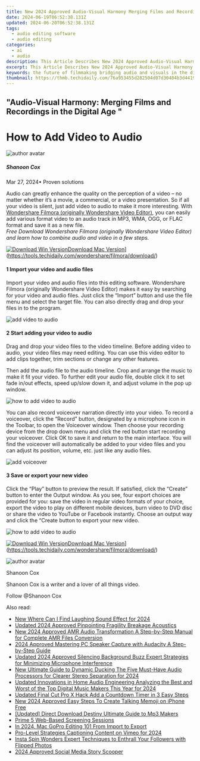 ```yaml
---
title: New 2024 Approved Audio-Visual Harmony Merging Films and Recordings in the Digital Age
date: 2024-06-19T06:52:38.131Z
updated: 2024-06-20T06:52:38.131Z
tags: 
  - audio editing software
  - audio editing
categories: 
  - ai
  - audio
description: This Article Describes New 2024 Approved Audio-Visual Harmony Merging Films and Recordings in the Digital Age
excerpt: This Article Describes New 2024 Approved Audio-Visual Harmony Merging Films and Recordings in the Digital Age
keywords: the future of filmmaking bridging audio and visuals in the digital age,the 2024 rankings innovative apps for real time voice disguise and modification,the visual harmony of audio editing suite comparing features merits flaws and alternative tools 2024 edition,harmonizing technology the digital approach to altering audio properties including speed and pitch,discovering the premier audio capture and editing apps for android devices,audio visual harmony merging films and recordings in the digital age,audio harmony in editing perfecting the dance between music and visuals in final cut pro x
thumbnail: https://thmb.techidaily.com/76a953455d282504d07d30484b3d441976cd7c068fdbe75a38577d96433ea41b.jpg
---
```


## "Audio-Visual Harmony: Merging Films and Recordings in the Digital Age "

# How to Add Video to Audio

![author avatar](https://images.wondershare.com/filmora/article-images/shannon-cox.jpg)

##### Shanoon Cox

 Mar 27, 2024• Proven solutions

 Audio can greatly enhance the quality on the perception of a video – no matter whether it’s a movie, a commercial, or a video presentation. So if all your video is silent, just add video to audio to make it more interesting. With [Wondershare Filmora (originally Wondershare Video Editor)](https://tools.techidaily.com/wondershare/filmora/download/), you can easily add various format video to an audio track in MP3, WMA, OGG, or FLAC format and save it as a new file.  
_Free Download Wondershare Filmora (originally Wondershare Video Editor) and learn how to combine audio and video in a few steps._

[![Download Win Version](https://images.wondershare.com/filmora/guide/download-btn-win.jpg)](https://tools.techidaily.com/wondershare/filmora/download/)[Download Mac Version](https://images.wondershare.com/filmora/guide/download-btn-mac.jpg)](https://tools.techidaily.com/wondershare/filmora/download/)

#### 1 Import your video and audio files

 Import your video and audio files into this editing software. Wondershare Filmora (originally Wondershare Video Editor) makes it easy by searching for your video and audio files. Just click the “Import” button and use the file menu and select the target file. You can also directly drag and drop your files in to the program.

![add video to audio](https://images.wondershare.com/images/multimedia/video-editor/video-editor-main-interface.jpg)

#### 2 Start adding your video to audio

 Drag and drop your video files to the video timeline. Before adding video to audio, your video files may need editing. You can use this video editor to add clips together, trim sections or change any other features.

 Then add the audio file to the audio timeline. Crop and arrange the music to make it fit your video. To further edit your audio file, double click it to set fade in/out effects, speed up/slow down it, and adjust volume in the pop up window.

![how to add video to audio](https://images.wondershare.com/images/multimedia/video-editor/video-editor-time-line.jpg)

 You can also record voiceover narration directly into your video. To record a voiceover, click the “Record” button, designated by a microphone icon in the Toolbar, to open the Voiceover window. Then choose your recording device from the drop down menu and click the red button start recording your voiceover. Click OK to save it and return to the main interface. You will find the voiceover will automatically be added to your video files and you can adjust its position, volume, etc. just like any audio files.

![add voiceover](https://images.wondershare.com/topic/video-editing/add-voiceover.jpg)

#### 3 Save or export your new video

 Click the “Play” button to preview the result. If satisfied, click the “Create” button to enter the Output window. As you see, four export choices are provided for you: save the video in regular video formats of your choice, export the video to play on different mobile devices, burn video to DVD disc or share the video to YouTube or Facebook instantly. Choose an output way and click the “Create button to export your new video.

![how to add video to audio](https://images.wondershare.com/images/multimedia/video-editor/video-editor-output.jpg)

[![Download Win Version](https://images.wondershare.com/filmora/guide/download-btn-win.jpg)](https://tools.techidaily.com/wondershare/filmora/download/)[Download Mac Version](https://images.wondershare.com/filmora/guide/download-btn-mac.jpg)](https://tools.techidaily.com/wondershare/filmora/download/)

![author avatar](https://images.wondershare.com/filmora/article-images/shannon-cox.jpg)

Shanoon Cox

Shanoon Cox is a writer and a lover of all things video.

Follow @Shanoon Cox

<span class="atpl-alsoreadstyle">Also read:</span>
<div><ul>
<li><a href="https://sound-tweaking.techidaily.com/new-where-can-i-find-laughing-sound-effect-for-2024/"><u>New Where Can I Find Laughing Sound Effect for 2024</u></a></li>
<li><a href="https://sound-tweaking.techidaily.com/updated-2024-approved-pinpointing-fragility-breakage-acoustics/"><u>Updated 2024 Approved Pinpointing Fragility Breakage Acoustics</u></a></li>
<li><a href="https://sound-tweaking.techidaily.com/new-2024-approved-amr-audio-transformation-a-step-by-step-manual-for-complete-amr-files-conversion/"><u>New 2024 Approved AMR Audio Transformation A Step-by-Step Manual for Complete AMR Files Conversion</u></a></li>
<li><a href="https://sound-tweaking.techidaily.com/2024-approved-mastering-pc-speaker-capture-with-audacity-a-step-by-step-guide/"><u>2024 Approved Mastering PC Speaker Capture with Audacity A Step-by-Step Guide</u></a></li>
<li><a href="https://sound-tweaking.techidaily.com/updated-2024-approved-silencing-background-buzz-expert-strategies-for-minimizing-microphone-interference/"><u>Updated 2024 Approved Silencing Background Buzz Expert Strategies for Minimizing Microphone Interference</u></a></li>
<li><a href="https://sound-tweaking.techidaily.com/new-ultimate-guide-to-dynamic-ducking-the-five-must-have-audio-processors-for-clearer-stereo-separation-for-2024/"><u>New Ultimate Guide to Dynamic Ducking The Five Must-Have Audio Processors for Clearer Stereo Separation for 2024</u></a></li>
<li><a href="https://sound-tweaking.techidaily.com/updated-innovations-in-home-audio-engineering-analyzing-the-best-and-worst-of-the-top-digital-music-makers-this-year-for-2024/"><u>Updated Innovations in Home Audio Engineering Analyzing the Best and Worst of the Top Digital Music Makers This Year for 2024</u></a></li>
<li><a href="https://ai-vdieo-software.techidaily.com/updated-final-cut-pro-x-hack-add-a-countdown-timer-in-3-easy-steps/"><u>Updated Final Cut Pro X Hack Add a Countdown Timer in 3 Easy Steps</u></a></li>
<li><a href="https://ai-topics.techidaily.com/new-2024-approved-easy-steps-to-create-talking-memoji-on-iphone-free/"><u>New 2024 Approved Easy Steps To Create Talking Memoji on iPhone Free</u></a></li>
<li><a href="https://youtube-videos.techidaily.com/updated-direct-download-destiny-ultimate-guide-to-mp3-makers/"><u>[Updated] Direct Download Destiny  Ultimate Guide to Mp3 Makers</u></a></li>
<li><a href="https://visual-screen-recording.techidaily.com/prime-5-web-based-screening-sessions/"><u>Prime 5 Web-Based Screening Sessions</u></a></li>
<li><a href="https://ai-video-apps.techidaily.com/in-2024-mac-gopro-editing-101-from-import-to-export/"><u>In 2024, Mac GoPro Editing 101 From Import to Export</u></a></li>
<li><a href="https://vimeo-videos.techidaily.com/pro-level-strategies-captioning-content-on-vimeo-for-2024/"><u>Pro-Level Strategies  Captioning Content on Vimeo for 2024</u></a></li>
<li><a href="https://instagram-video-files.techidaily.com/insta-spin-wonders-expert-techniques-to-enthrall-your-followers-with-flipped-photos/"><u>Insta Spin Wonders  Expert Techniques to Enthrall Your Followers with Flipped Photos</u></a></li>
<li><a href="https://facebook-videos.techidaily.com/2024-approved-social-media-story-scooper/"><u>2024 Approved  Social Media Story Scooper</u></a></li>
</ul></div>

<ins class="adsbygoogle"
      style="display:block"
      data-ad-client="ca-pub-7571918770474297"
      data-ad-slot="8358498916"
      data-ad-format="auto"
      data-full-width-responsive="true"></ins>